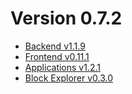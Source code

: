 # Version 0.7.2

* [Backend v1.1.9](https://github.com/GenesisKernel/go-genesis)
* [Frontend v0.11.1](https://github.com/GenesisKernel/genesis-front/releases/tag/v0.11.1)
* [Applications v1.2.1](https://github.com/AplaProject/apps/releases/tag/v1.2.1)
* [Block Explorer v0.3.0](https://github.com/GenesisKernel/blockexplorer/releases/tag/v0.3.0)
